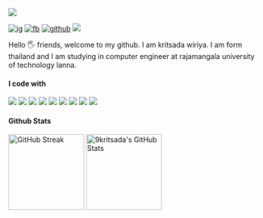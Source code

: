 <p>
  <a href="#" target="blank"><img src="https://user-images.githubusercontent.com/69795132/211474718-e992864f-ec2f-4647-b9e6-bce8bfd0e4c2.png" /></a>
</p>

<p align="">
  <a align="center" href="https://instagram.com/kr_it._/" target="_blank"><img src="https://img.shields.io/badge/kr__it.__-%23E4405F.svg?style=for-the-badge&logo=Instagram&logoColor=white" alt="ig"/></a>
  <a align="center" href="https://www.facebook.com/9Kritsada/" target="_blank"><img src="https://img.shields.io/badge/9Kritsada-1877F2?style=for-the-badge&logo=facebook&logoColor=white" alt="fb"/></a>
  <a align="center" href="https://github.com/9Kritsada/"><img src="https://img.shields.io/badge/9Kritsada-12100E.svg?style=for-the-badge&logo=github&logoColor=white" alt="github"/></a>
  <a align="center"><img src="https://komarev.com/ghpvc/?username=9Kritsada&label=PROFILE+VIEWS&style=for-the-badge&color=brightgreen" /></a>
</p>

<p align="">
Hello 🖐️ friends, welcome to my github. I am kritsada wiriya. I am form thailand and I am studying in computer engineer at rajamangala university of technology lanna.
</p>

<h4 align="">I code with</h4>
<p align="">
  <img src="https://img.shields.io/badge/React-45b8d8?style=for-the-badge&logo=react&logoColor=white"/>
  <img src="https://img.shields.io/badge/Vue-4FC08D?style=for-the-badge&logo=vuedotjs&logoColor=white"/> 
  <img src="https://img.shields.io/badge/JavaScript-323330?style=for-the-badge&logo=javascript&logoColor=F7DF1E"/>
  <img src="https://img.shields.io/badge/npm-CB3837?style=for-the-badge&logo=npm&logoColor=white"/>   
  <img src="https://img.shields.io/badge/HTML5-E34F26?style=for-the-badge&logo=html5&logoColor=white"/>  
  <img src="https://img.shields.io/badge/CSS3-1572B6?style=for-the-badge&logo=css3&logoColor=white"/>
  <img src="https://img.shields.io/badge/Tailwind-38B2AC?style=for-the-badge&logo=tailwind-css&logoColor=white"/>
  <img src="https://img.shields.io/badge/Bootstrap-563D7C?style=for-the-badge&logo=bootstrap&logoColor=white"/> 
  <img src="https://img.shields.io/badge/Font_Awesome-339AF0?style=for-the-badge&logo=fontawesome&logoColor=white"/> 
</p>

<h4 align="">Github Stats</h4>
<p align="">
  <a><img  alt="GitHub Streak" src="https://streak-stats.demolab.com?user=9Kritsada&theme=swift" height="150px" /></a>
  <a><img  alt="9kritsada's GitHub Stats" src="https://github-readme-stats.vercel.app/api?username=9Kritsada&show_icons=true&theme=swift" height="150px" /></a>
</p>



